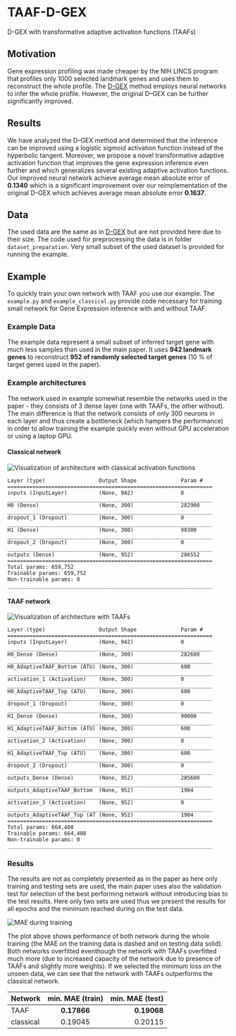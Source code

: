 # TAAF-D-GEX
D-GEX with transformative adaptive activation functions (TAAFs)



## Motivation
Gene expression profiling was made cheaper by the NIH LINCS program that profiles
only 1000 selected landmark genes and uses them to reconstruct the whole profile. The [D-GEX](https://github.com/uci-cbcl/D-GEX)
method employs neural networks to infer the whole profile. However, the original D–GEX can be further
significantly improved.

## Results
We have analyzed the D–GEX method and determined that the inference can be improved using
a logistic sigmoid activation function instead of the hyperbolic tangent. Moreover, we propose a novel
transformative adaptive activation function that improves the gene expression inference even further and
which generalizes several existing adaptive activation functions. Our improved neural network achieve
average mean absolute error of **0.1340** which is a significant improvement over our reimplementation of
the original D–GEX which achieves average mean absolute error **0.1637**.

## Data
The used data are the same as in [D-GEX](https://github.com/uci-cbcl/D-GEX) but
are not provided here due to their size. The code used for preprocessing the data
is  in folder `dataset_preparation`. Very small subset of the used dataset is provided
for running the example.

## Example
To quickly train your own network with TAAF you use our example. The
`example.py` and `example_classical.py` provide code necessary for
training small network for Gene Expression inference with and without
TAAF.

### Example Data
The example data represent a small subset of inferred target gene with
 much less samples than used in the main paper. It uses **942 landmark genes**
 to reconstruct **952 of randomly selected target genes** (10 %
 of target genes used in the paper).

### Example architectures
 The network used in example somewhat resemble the networks used in the
 paper - they consists of 3 dense layer (one with TAAFs, the other
 without). The main difference is that the network consists of only
 300 neurons in each layer and thus create a bottleneck (which hampers
 the performance) in order to allow training the example quickly even
 without GPU acceleration or using a laptop GPU.

#### Classical network
![Visualization of architecture with classical activation functions](https://github.com/kunc/TAAF-D-GEX/tree/master/models/classical_demonstrator_small/classical_demonstrator_small_visualization.png "[Visualization of architecture with classical activation functions")

```
Layer (type)                 Output Shape              Param #
=================================================================
inputs (InputLayer)          (None, 942)               0
_________________________________________________________________
H0 (Dense)                   (None, 300)               282900
_________________________________________________________________
dropout_1 (Dropout)          (None, 300)               0
_________________________________________________________________
H1 (Dense)                   (None, 300)               90300
_________________________________________________________________
dropout_2 (Dropout)          (None, 300)               0
_________________________________________________________________
outputs (Dense)              (None, 952)               286552
=================================================================
Total params: 659,752
Trainable params: 659,752
Non-trainable params: 0
_________________________________________________________________

```

#### TAAF network
![Visualization of architecture with TAAFs](https://github.com/kunc/TAAF-D-GEX/tree/master/models/TAAF_demonstrator_small/TAAF_demonstrator_small_visualization.png "[Visualization of architecture with TAAFs")

```
Layer (type)                 Output Shape              Param #
=================================================================
inputs (InputLayer)          (None, 942)               0
_________________________________________________________________
H0_Dense (Dense)             (None, 300)               282600
_________________________________________________________________
H0_AdaptiveTAAF_Bottom (ATU) (None, 300)               600
_________________________________________________________________
activation_1 (Activation)    (None, 300)               0
_________________________________________________________________
H0_AdaptiveTAAF_Top (ATU)    (None, 300)               600
_________________________________________________________________
dropout_1 (Dropout)          (None, 300)               0
_________________________________________________________________
H1_Dense (Dense)             (None, 300)               90000
_________________________________________________________________
H1_AdaptiveTAAF_Bottom (ATU) (None, 300)               600
_________________________________________________________________
activation_2 (Activation)    (None, 300)               0
_________________________________________________________________
H1_AdaptiveTAAF_Top (ATU)    (None, 300)               600
_________________________________________________________________
dropout_2 (Dropout)          (None, 300)               0
_________________________________________________________________
outputs_Dense (Dense)        (None, 952)               285600
_________________________________________________________________
outputs_AdaptiveTAAF_Bottom  (None, 952)               1904
_________________________________________________________________
activation_3 (Activation)    (None, 952)               0
_________________________________________________________________
outputs_AdaptiveTAAF_Top (AT (None, 952)               1904
=================================================================
Total params: 664,408
Trainable params: 664,408
Non-trainable params: 0
_________________________________________________________________

```

### Results
The results are not as completely presented as in the paper as here
only training and testing sets are used, the main paper uses also the
validation test for selection of the best performing network without
introducing bias to the test results. Here only two sets are used thus
we present the results for all epochs and the minimum reached during
on the test data.

![MAE during training](https://github.com/kunc/TAAF-D-GEX/tree/master/example_data/figures/MAE.png "[MAE during training")

The plot above shows performance of both network during the whole
training (the MAE on the training data is dashed and on testing data solid).
Both networks overfitted eventhough the network with TAAFs overfitted
much more (due to increased capacity of the network due to presence of
TAAFs and slightly more weights). If we selected the minimum loss on
the unseen data, we can see that the network with TAAFs outperforms the
classical network.


| Network   | min. MAE (train) | min. MAE (test) |
| ----------|:----------------:|----------------:|
| TAAF      | **0.17866**      | **0.19068**     |
| classical | 0.19045          |   0.20115       |